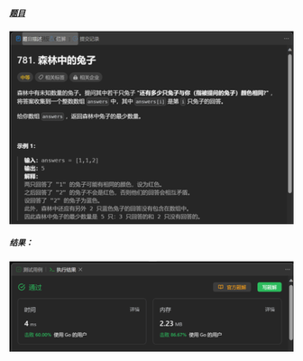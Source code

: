 ##### [题目](https://leetcode.cn/problems/rabbits-in-forest/)
![pic](img.png)
##### 结果：
![pic](result.png)